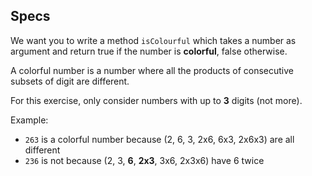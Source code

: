 ## Specs

We want you to write a method `isColourful` which takes a number as argument and return true if the number is **colorful**, false otherwise.

A colorful number is a number where all the products of consecutive subsets of digit are different.

For this exercise, only consider numbers with up to **3** digits (not more).

Example:

- `263` is a colorful number because (2, 6, 3, 2x6, 6x3, 2x6x3) are all different
- `236` is not because (2, 3, **6**, **2x3**, 3x6, 2x3x6) have 6 twice

